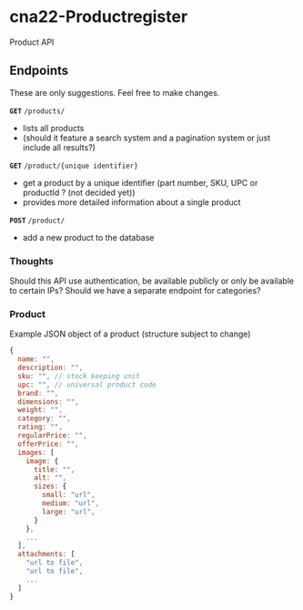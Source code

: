 # cna22-Productregister
Product API


## Endpoints 
These are only suggestions. Feel free to make changes.  

**`GET`**  `/products/`
- lists all products
- (should it feature a search system and a pagination system or just include all results?)

**`GET`** `/product/{unique identifier}`
- get a product by a unique identifier (part number, SKU, UPC or productId ? (not decided yet))
- provides more detailed information about a single product

**`POST`** `/product/`
- add a new product to the database 


### Thoughts 

Should this API use authentication, be available publicly or only be available to certain IPs?
Should we have a separate endpoint for categories? 


### Product 

Example JSON object of a product (structure subject to change)

```javascript
{
  name: "",
  description: "",
  sku: "", // stock keeping unit
  upc: "", // universal product code
  brand: "",
  dimensions: "",
  weight: "",
  category: "",
  rating: "",
  regularPrice: "",
  offerPrice: "",
  images: [
    image: {
      title: "",
      alt: "",
      sizes: {
        small: "url",
        medium: "url",
        large: "url",
      }
    },
    ...
  ],
  attachments: [
    "url to file",
    "url to file",
    ...
  ]
}
```